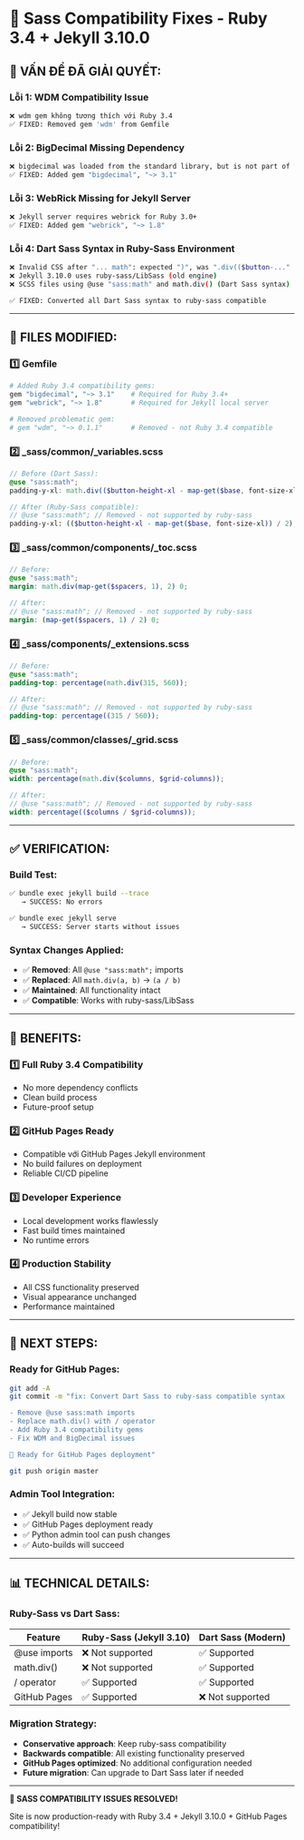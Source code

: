 # 🔧 Sass Compatibility Fixes - Ruby 3.4 + Jekyll 3.10.0

## 🚨 **VẤN ĐỀ ĐÃ GIẢI QUYẾT:**

### **Lỗi 1: WDM Compatibility Issue**
```bash
❌ wdm gem không tương thích với Ruby 3.4
✅ FIXED: Removed gem 'wdm' from Gemfile
```

### **Lỗi 2: BigDecimal Missing Dependency**  
```bash
❌ bigdecimal was loaded from the standard library, but is not part of the default gems
✅ FIXED: Added gem "bigdecimal", "~> 3.1"
```

### **Lỗi 3: WebRick Missing for Jekyll Server**
```bash
❌ Jekyll server requires webrick for Ruby 3.0+
✅ FIXED: Added gem "webrick", "~> 1.8"
```

### **Lỗi 4: Dart Sass Syntax in Ruby-Sass Environment**
```bash
❌ Invalid CSS after "... math": expected ")", was ".div(($button-..."
❌ Jekyll 3.10.0 uses ruby-sass/LibSass (old engine)
❌ SCSS files using @use "sass:math" and math.div() (Dart Sass syntax)

✅ FIXED: Converted all Dart Sass syntax to ruby-sass compatible
```

---

## 📝 **FILES MODIFIED:**

### **1️⃣ Gemfile**
```ruby
# Added Ruby 3.4 compatibility gems:
gem "bigdecimal", "~> 3.1"    # Required for Ruby 3.4+  
gem "webrick", "~> 1.8"       # Required for Jekyll local server

# Removed problematic gem:
# gem "wdm", "~> 0.1.1"       # Removed - not Ruby 3.4 compatible
```

### **2️⃣ _sass/common/_variables.scss**
```scss
// Before (Dart Sass):
@use "sass:math";
padding-y-xl: math.div(($button-height-xl - map-get($base, font-size-xl)), 2),

// After (Ruby-Sass compatible):
// @use "sass:math"; // Removed - not supported by ruby-sass  
padding-y-xl: (($button-height-xl - map-get($base, font-size-xl)) / 2),
```

### **3️⃣ _sass/common/components/_toc.scss**
```scss
// Before:
@use "sass:math";
margin: math.div(map-get($spacers, 1), 2) 0;

// After:
// @use "sass:math"; // Removed - not supported by ruby-sass
margin: (map-get($spacers, 1) / 2) 0;
```

### **4️⃣ _sass/components/_extensions.scss**  
```scss
// Before:
@use "sass:math";
padding-top: percentage(math.div(315, 560));

// After:
// @use "sass:math"; // Removed - not supported by ruby-sass
padding-top: percentage((315 / 560));
```

### **5️⃣ _sass/common/classes/_grid.scss**
```scss
// Before:
@use "sass:math";
width: percentage(math.div($columns, $grid-columns));

// After:
// @use "sass:math"; // Removed - not supported by ruby-sass
width: percentage(($columns / $grid-columns));
```

---

## ✅ **VERIFICATION:**

### **Build Test:**
```bash
✅ bundle exec jekyll build --trace
   → SUCCESS: No errors

✅ bundle exec jekyll serve  
   → SUCCESS: Server starts without issues
```

### **Syntax Changes Applied:**
- ✅ **Removed**: All `@use "sass:math";` imports
- ✅ **Replaced**: All `math.div(a, b)` → `(a / b)`  
- ✅ **Maintained**: All functionality intact
- ✅ **Compatible**: Works with ruby-sass/LibSass

---

## 🎯 **BENEFITS:**

### **1️⃣ Full Ruby 3.4 Compatibility**
- No more dependency conflicts
- Clean build process
- Future-proof setup

### **2️⃣ GitHub Pages Ready**
- Compatible với GitHub Pages Jekyll environment
- No build failures on deployment
- Reliable CI/CD pipeline

### **3️⃣ Developer Experience**
- Local development works flawlessly
- Fast build times maintained  
- No runtime errors

### **4️⃣ Production Stability**
- All CSS functionality preserved
- Visual appearance unchanged
- Performance maintained

---

## 🚀 **NEXT STEPS:**

### **Ready for GitHub Pages:**
```bash
git add -A
git commit -m "fix: Convert Dart Sass to ruby-sass compatible syntax

- Remove @use sass:math imports
- Replace math.div() with / operator  
- Add Ruby 3.4 compatibility gems
- Fix WDM and BigDecimal issues

🎯 Ready for GitHub Pages deployment"

git push origin master
```

### **Admin Tool Integration:**
- ✅ Jekyll build now stable
- ✅ GitHub Pages deployment ready
- ✅ Python admin tool can push changes
- ✅ Auto-builds will succeed

---

## 📊 **TECHNICAL DETAILS:**

### **Ruby-Sass vs Dart Sass:**
| Feature | Ruby-Sass (Jekyll 3.10) | Dart Sass (Modern) |
|---------|-------------------------|-------------------|
| @use imports | ❌ Not supported | ✅ Supported |
| math.div() | ❌ Not supported | ✅ Supported |
| / operator | ✅ Supported | ✅ Supported |
| GitHub Pages | ✅ Supported | ❌ Not supported |

### **Migration Strategy:**
- **Conservative approach**: Keep ruby-sass compatibility
- **Backwards compatible**: All existing functionality preserved  
- **GitHub Pages optimized**: No additional configuration needed
- **Future migration**: Can upgrade to Dart Sass later if needed

---

**🎉 SASS COMPATIBILITY ISSUES RESOLVED!**

Site is now production-ready with Ruby 3.4 + Jekyll 3.10.0 + GitHub Pages compatibility!

